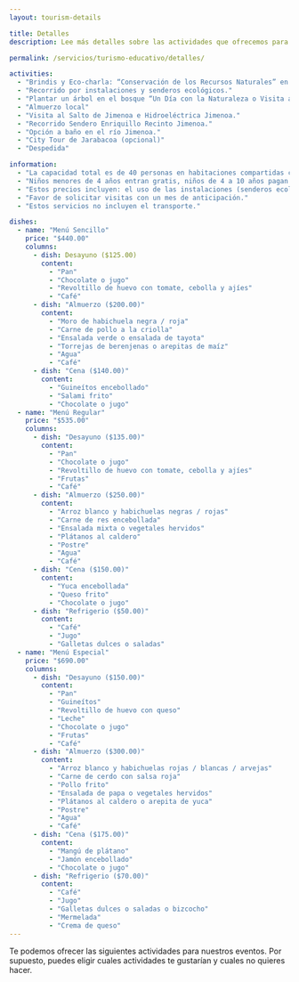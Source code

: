 ```yaml
---
layout: tourism-details

title: Detalles
description: Lee más detalles sobre las actividades que ofrecemos para el turismo educativo.

permalink: /servicios/turismo-educativo/detalles/

activities:
  - "Brindis y Eco-charla: “Conservación de los Recursos Naturales” en el Recinto I."
  - "Recorrido por instalaciones y senderos ecológicos."
  - "Plantar un árbol en el bosque “Un Día con la Naturaleza o Visita al Vivero."
  - "Almuerzo local"
  - "Visita al Salto de Jimenoa e Hidroeléctrica Jimenoa."
  - "Recorrido Sendero Enriquillo Recinto Jimenoa."
  - "Opción a baño en el río Jimenoa."
  - "City Tour de Jarabacoa (opcional)"
  - "Despedida"

information:
  - "La capacidad total es de 40 personas en habitaciones compartidas con camarotes. La estadía por noche es $300.00 por persona. Grupo mínimo de 25 personas."
  - "Niños menores de 4 años entran gratis, niños de 4 a 10 años pagan 50% del costo."
  - "Estos precios incluyen: el uso de las instalaciones (senderos ecológicos y parques)."
  - "Favor de solicitar visitas con un mes de anticipación."
  - "Estos servicios no incluyen el transporte."

dishes:
  - name: "Menú Sencillo"
    price: "$440.00"
    columns:
      - dish: Desayuno ($125.00)
        content:
          - "Pan"
          - "Chocolate o jugo"
          - "Revoltillo de huevo con tomate, cebolla y ajíes"
          - "Café"
      - dish: "Almuerzo ($200.00)"
        content:
          - "Moro de habichuela negra / roja"
          - "Carne de pollo a la criolla"
          - "Ensalada verde o ensalada de tayota"
          - "Torrejas de berenjenas o arepitas de maíz"
          - "Agua"
          - "Café"
      - dish: "Cena ($140.00)"
        content: 
          - "Guineítos encebollado"
          - "Salami frito"
          - "Chocolate o jugo"
  - name: "Menú Regular"
    price: "$535.00"
    columns:
      - dish: "Desayuno ($135.00)"
        content:
          - "Pan"
          - "Chocolate o jugo"
          - "Revoltillo de huevo con tomate, cebolla y ajíes"
          - "Frutas"
          - "Café"
      - dish: "Almuerzo ($250.00)"
        content:
          - "Arroz blanco y habichuelas negras / rojas"
          - "Carne de res encebollada"
          - "Ensalada mixta o vegetales hervidos"
          - "Plátanos al caldero"
          - "Postre"
          - "Agua"
          - "Café"
      - dish: "Cena ($150.00)"
        content:
          - "Yuca encebollada"
          - "Queso frito"
          - "Chocolate o jugo"
      - dish: "Refrigerio ($50.00)"
        content:
          - "Café"
          - "Jugo"
          - "Galletas dulces o saladas"
  - name: "Menú Especial"
    price: "$690.00"
    columns:
      - dish: "Desayuno ($150.00)"
        content:
          - "Pan"
          - "Guineítos"
          - "Revoltillo de huevo con queso"
          - "Leche"
          - "Chocolate o jugo"
          - "Frutas"
          - "Café"
      - dish: "Almuerzo ($300.00)"
        content:
          - "Arroz blanco y habichuelas rojas / blancas / arvejas"
          - "Carne de cerdo con salsa roja"
          - "Pollo frito"
          - "Ensalada de papa o vegetales hervidos"
          - "Plátanos al caldero o arepita de yuca"
          - "Postre"
          - "Agua"
          - "Café"
      - dish: "Cena ($175.00)"
        content:
          - "Mangú de plátano"
          - "Jamón encebollado"
          - "Chocolate o jugo"
      - dish: "Refrigerio ($70.00)"
        content:
          - "Café"
          - "Jugo"
          - "Galletas dulces o saladas o bizcocho"
          - "Mermelada"
          - "Crema de queso"
---
```


Te podemos ofrecer las siguientes actividades para nuestros eventos. Por supuesto, puedes eligir cuales actividades te gustarían y cuales no quieres hacer.